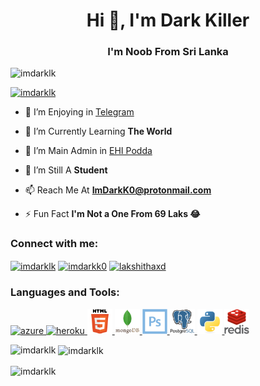 <h1 align="center">Hi 👋, I'm Dark Killer</h1>
<h3 align="center">I'm Noob From Sri Lanka</h3>

<p align="left"> <img src="https://komarev.com/ghpvc/?username=imdarklk&label=Profile%20views&color=0e75b6&style=flat" alt="imdarklk" /> </p>

<p align="left"> <a href="https://github.com/ryo-ma/github-profile-trophy"><img src="https://github-profile-trophy.vercel.app/?username=imdarklk" alt="imdarklk" /></a> </p>

- 🔭 I’m Enjoying in [Telegram](https://t.me/ImDark_K0)

- 🌱 I’m Currently Learning **The World**

- 👯 I’m Main Admin in [EHI Podda](https://t.me/ehi_podda_official)

- 🤝 I’m Still A **Student**

- 📫 Reach Me At **ImDarkK0@protonmail.com**

- ⚡ Fun Fact **I'm Not a One From 69 Laks 😂**

<h3 align="left">Connect with me:</h3>
<p align="left">
<a href="https://dev.to/imdarklk" target="blank"><img align="center" src="https://raw.githubusercontent.com/rahuldkjain/github-profile-readme-generator/master/src/images/icons/Social/devto.svg" alt="imdarklk" height="30" width="40" /></a>
<a href="https://twitter.com/imdarkk0" target="blank"><img align="center" src="https://raw.githubusercontent.com/rahuldkjain/github-profile-readme-generator/master/src/images/icons/Social/twitter.svg" alt="imdarkk0" height="30" width="40" /></a>
<a href="https://instagram.com/lakshithaxd" target="blank"><img align="center" src="https://raw.githubusercontent.com/rahuldkjain/github-profile-readme-generator/master/src/images/icons/Social/instagram.svg" alt="lakshithaxd" height="30" width="40" /></a>
</p>

<h3 align="left">Languages and Tools:</h3>
<p align="left"> <a href="https://azure.microsoft.com/en-in/" target="_blank" rel="noreferrer"> <img src="https://www.vectorlogo.zone/logos/microsoft_azure/microsoft_azure-icon.svg" alt="azure" width="40" height="40"/> </a> <a href="https://heroku.com" target="_blank" rel="noreferrer"> <img src="https://www.vectorlogo.zone/logos/heroku/heroku-icon.svg" alt="heroku" width="40" height="40"/> </a> <a href="https://www.w3.org/html/" target="_blank" rel="noreferrer"> <img src="https://raw.githubusercontent.com/devicons/devicon/master/icons/html5/html5-original-wordmark.svg" alt="html5" width="40" height="40"/> </a> <a href="https://www.mongodb.com/" target="_blank" rel="noreferrer"> <img src="https://raw.githubusercontent.com/devicons/devicon/master/icons/mongodb/mongodb-original-wordmark.svg" alt="mongodb" width="40" height="40"/> </a> <a href="https://www.photoshop.com/en" target="_blank" rel="noreferrer"> <img src="https://raw.githubusercontent.com/devicons/devicon/master/icons/photoshop/photoshop-line.svg" alt="photoshop" width="40" height="40"/> </a> <a href="https://www.postgresql.org" target="_blank" rel="noreferrer"> <img src="https://raw.githubusercontent.com/devicons/devicon/master/icons/postgresql/postgresql-original-wordmark.svg" alt="postgresql" width="40" height="40"/> </a> <a href="https://www.python.org" target="_blank" rel="noreferrer"> <img src="https://raw.githubusercontent.com/devicons/devicon/master/icons/python/python-original.svg" alt="python" width="40" height="40"/> </a> <a href="https://redis.io" target="_blank" rel="noreferrer"> <img src="https://raw.githubusercontent.com/devicons/devicon/master/icons/redis/redis-original-wordmark.svg" alt="redis" width="40" height="40"/> </a> </p>

<p><img align="left" src="https://github-readme-stats.vercel.app/api/top-langs?username=imdarklk&show_icons=true&locale=en&layout=compact" alt="imdarklk" /></p>

<p>&nbsp;<img align="center" src="https://github-readme-stats.vercel.app/api?username=imdarklk&show_icons=true&locale=en" alt="imdarklk" /></p>

<p><img align="center" src="https://github-readme-streak-stats.herokuapp.com/?user=imdarklk&" alt="imdarklk" /></p>
